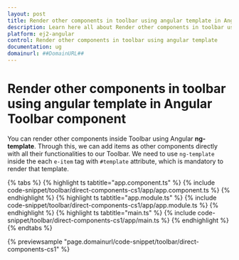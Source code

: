 ```yaml
---
layout: post
title: Render other components in toolbar using angular template in Angular Toolbar component | Syncfusion
description: Learn here all about Render other components in toolbar using angular template in Syncfusion Angular Toolbar component of Syncfusion Essential JS 2 and more.
platform: ej2-angular
control: Render other components in toolbar using angular template 
documentation: ug
domainurl: ##DomainURL##
---
```


# Render other components in toolbar using angular template in Angular Toolbar component

You can render other components inside Toolbar using Angular **ng-template**. Through this, we can add items as other components directly with all their functionalities to our Toolbar. We need to use `ng-template` inside the each `e-item` tag with `#template` attribute, which is mandatory to render that template.

{% tabs %}
{% highlight ts tabtitle="app.component.ts" %}
{% include code-snippet/toolbar/direct-components-cs1/app/app.component.ts %}
{% endhighlight %}
{% highlight ts tabtitle="app.module.ts" %}
{% include code-snippet/toolbar/direct-components-cs1/app/app.module.ts %}
{% endhighlight %}
{% highlight ts tabtitle="main.ts" %}
{% include code-snippet/toolbar/direct-components-cs1/app/main.ts %}
{% endhighlight %}
{% endtabs %}
  
{% previewsample "page.domainurl/code-snippet/toolbar/direct-components-cs1" %}